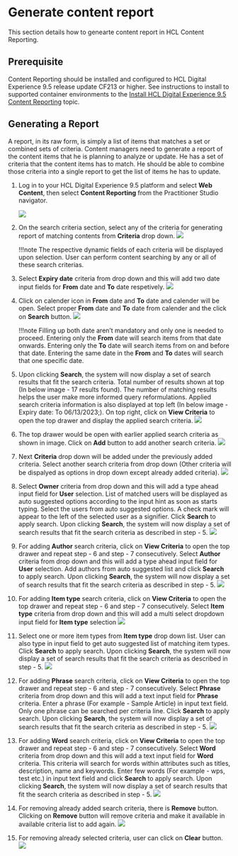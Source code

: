 # Generate content report

This section details how to genearte content report in HCL Content Reporting.

## Prerequisite

Content Reporting should be installed and configured to HCL Digital Experience 9.5 release update CF213 or higher. See instructions to install to supported container environments to the [Install HCL Digital Experience 9.5 Content Reporting](../installation/install_content_reporting.md) topic.

## Generating a Report

A report, in its raw form, is simply a list of items that matches a set or combined sets of criteria.
Content managers need to generate a report of the content items that he is planning to analyze or update. He has a set of criteria that the content items has to match. He should be able to combine those criteria into a single report to get the list of items he has to update.

1.  Log in to your HCL Digital Experience 9.5 platform and select **Web Content**, then select **Content Reporting** from the Practitioner Studio navigator.

    ![](../../../../assets/HCL_Content_Reporting_Landing_Page.png)

2.  On the search criteria section, select any of the criteria for generating report of matching contents from **Criteria** drop down.
    ![](../../../../assets/HCL_Content_Reporting_Criteria_Dropdown.png)

    !!!note
        The respective dynamic fields of each criteria will be displayed upon selection. User can perform content searching by any or all of these search criterias.

3.  Select **Expiry date** criteria from drop down and this will add two date input fields for **From** date and **To** date respetively.
    ![](../../../../assets/HCL_Content_Reporting_Search_By_Expiry.png)

4.  Click on calender icon in **From** date and **To** date and calender will be open. Select proper **From** date and **To** date from calender and the click on **Search** button.
    ![](../../../../assets/HCL_Content_Reporting_Select_Date.png)

    !!!note
        Filling up both date aren’t mandatory and only one is needed to proceed. Entering only the **From** date will search items from that date onwards. Entering only the **To** date will search items from on and before that date. Entering the same date in the **From** and **To** dates will search that one specific date.

5.  Upon clicking **Search**, the system will now display a set of search results that fit the search criteria. Total number of results shown at top (In below image - 17 results found). The number of matching results helps the user make more informed query reformulations. Applied search criteria information is also displayed at top left (In below image - Expiry date: To 06/13/2023;). On top right, click on **View Criteria** to open the top drawer and display the applied search criteria.
    ![](../../../../assets/HCL_Content_Reporting_Search_Results.png)

6.  The top drawer would be open with earlier applied search criteria as shown in image. Click on **Add** button to add another search criteria.
    ![](../../../../assets/HCL_Content_Reporting_Add_Criteria_Button_Dropdown.png)

7.  Next **Criteria** drop down will be added under the previously added criteria. Select another search criteria from drop down (Other criteria will be dispalyed as options in drop down except already added criteria).
    ![](../../../../assets/HCL_Content_Reporting_Add_Another_Criteria_Dropdown.png)

8.  Select **Owner** criteria from drop down and this will add a type ahead input field for **User** selection. List of matched users will be displayed as auto suggested options according to the input hint as soon as starts typing. Select the users from auto suggested options. A check mark will appear to the left of the selected user as a signifier. Click **Search** to apply search. Upon clicking **Search**, the system will now display a set of search results that fit the search criteria as described in step - 5.
    ![](../../../../assets/HCL_Content_Reporting_Owner_Criteria.png)

9.  For adding **Author** search criteria, click on **View Criteria** to open the top drawer and repeat step - 6 and step - 7 consecutively. Select **Author** criteria from drop down and this will add a type ahead input field for **User** selection. Add authors from auto suggested list and click **Search** to apply search. Upon clicking **Search**, the system will now display a set of search results that fit the search criteria as described in step - 5.
    ![](../../../../assets/HCL_Content_Reporting_Author_Criteria.png)

10. For adding **Item type** search criteria, click on **View Criteria** to open the top drawer and repeat step - 6 and step - 7 consecutively. Select **Item type** criteria from drop down and this will add a multi select dropdown input field for **Item type** selection
    ![](../../../../assets/HCL_Content_Reporting_Item_Type_Criteria.png)

11.  Select one or more item types from **Item type** drop down list. User can also type in input field to get auto suggested list of matching item types. Click **Search** to apply search. Upon clicking **Search**, the system will now display a set of search results that fit the search criteria as described in step - 5.
    ![](../../../../assets/HCL_Content_Reporting_Item_Type_Select.png)

12. For adding **Phrase** search criteria, click on **View Criteria** to open the top drawer and repeat step - 6 and step - 7 consecutively. Select **Phrase** criteria from drop down and this will add a text input field for **Phrase** criteria. Enter a phrase (For example - Sample Article) in input text field. Only one phrase can be searched per criteria line. Click **Search** to apply search. Upon clicking **Search**, the system will now display a set of search results that fit the search criteria as described in step - 5.
    ![](../../../../assets/HCL_Content_Reporting_Phrase_Select.png)

13. For adding **Word** search criteria, click on **View Criteria** to open the top drawer and repeat step - 6 and step - 7 consecutively. Select **Word** criteria from drop down and this will add a text input field for **Word** criteria. This criteria will search for words within attributes such as titles, description, name and keywords. Enter few words (For example - wps, test etc.) in input text field and click **Search** to apply search. Upon clicking **Search**, the system will now display a set of search results that fit the search criteria as described in step - 5.
    ![](../../../../assets/HCL_Content_Reporting_Words_Select.png)

14. For removing already added search criteria, there is **Remove** button. Clicking on **Remove** button will remove criteria and make it available in available criteria list to add again.
    ![](../../../../assets/HCL_Content_Reporting_Remove_Criteria.png)

15. For removing already selected criteria, user can click on **Clear** button.
    ![](../../../../assets/HCL_Content_Reporting_Clear_Criteria_Options.png)